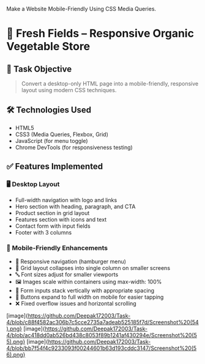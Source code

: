 Make a Website Mobile-Friendly Using CSS Media Queries.


# 🌿 Fresh Fields – Responsive Organic Vegetable Store


## 📌 Task Objective

> Convert a desktop-only HTML page into a mobile-friendly, responsive layout using modern CSS techniques.

## 🛠️ Technologies Used

- HTML5
- CSS3 (Media Queries, Flexbox, Grid)
- JavaScript (for menu toggle)
- Chrome DevTools (for responsiveness testing)

## ✅ Features Implemented

### 🖥 Desktop Layout
- Full-width navigation with logo and links
- Hero section with heading, paragraph, and CTA
- Product section in grid layout
- Features section with icons and text
- Contact form with input fields
- Footer with 3 columns

### 📱 Mobile-Friendly Enhancements
- 📱 Responsive navigation (hamburger menu)
- 🔀 Grid layout collapses into single column on smaller screens
- 🔤 Font sizes adjust for smaller viewports
- 🖼 Images scale within containers using max-width: 100%
- 🧾 Form inputs stack vertically with appropriate spacing
- 🎯 Buttons expand to full width on mobile for easier tapping
- ❌ Fixed overflow issues and horizontal scrolling


[image]{https://github.com/Deepak172003/Task-4/blob/c88f4582ac306b7c5cce2735a7adeab525185f7d/Screenshot%20(54).png}
[image]{https://github.com/Deepak172003/Task-4/blob/ac418dd0ab526bd438c8053f89b1241af430294e/Screenshot%20(55).png}
[image]{https://github.com/Deepak172003/Task-4/blob/bb7f54f4c9233093f00244601b63d193cddc3147/Screenshot%20(56).png}










